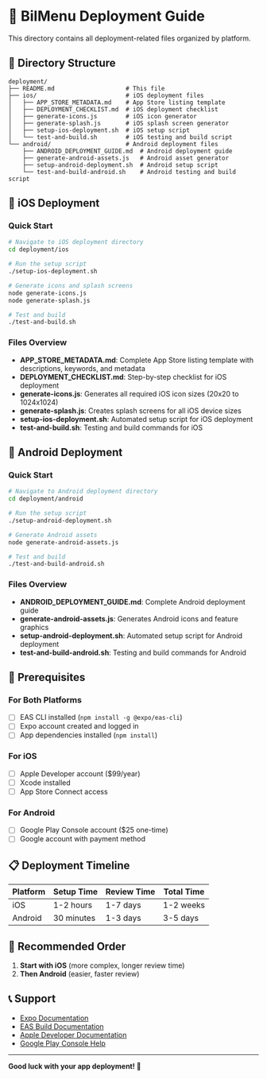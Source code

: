 # 🚀 BilMenu Deployment Guide

This directory contains all deployment-related files organized by platform.

## 📁 Directory Structure

```
deployment/
├── README.md                    # This file
├── ios/                         # iOS deployment files
│   ├── APP_STORE_METADATA.md    # App Store listing template
│   ├── DEPLOYMENT_CHECKLIST.md  # iOS deployment checklist
│   ├── generate-icons.js        # iOS icon generator
│   ├── generate-splash.js       # iOS splash screen generator
│   ├── setup-ios-deployment.sh  # iOS setup script
│   └── test-and-build.sh        # iOS testing and build script
└── android/                     # Android deployment files
    ├── ANDROID_DEPLOYMENT_GUIDE.md  # Android deployment guide
    ├── generate-android-assets.js   # Android asset generator
    ├── setup-android-deployment.sh  # Android setup script
    └── test-and-build-android.sh    # Android testing and build script
```

## 🍎 iOS Deployment

### Quick Start

```bash
# Navigate to iOS deployment directory
cd deployment/ios

# Run the setup script
./setup-ios-deployment.sh

# Generate icons and splash screens
node generate-icons.js
node generate-splash.js

# Test and build
./test-and-build.sh
```

### Files Overview

- **APP_STORE_METADATA.md**: Complete App Store listing template with descriptions, keywords, and metadata
- **DEPLOYMENT_CHECKLIST.md**: Step-by-step checklist for iOS deployment
- **generate-icons.js**: Generates all required iOS icon sizes (20x20 to 1024x1024)
- **generate-splash.js**: Creates splash screens for all iOS device sizes
- **setup-ios-deployment.sh**: Automated setup script for iOS deployment
- **test-and-build.sh**: Testing and build commands for iOS

## 🤖 Android Deployment

### Quick Start

```bash
# Navigate to Android deployment directory
cd deployment/android

# Run the setup script
./setup-android-deployment.sh

# Generate Android assets
node generate-android-assets.js

# Test and build
./test-and-build-android.sh
```

### Files Overview

- **ANDROID_DEPLOYMENT_GUIDE.md**: Complete Android deployment guide
- **generate-android-assets.js**: Generates Android icons and feature graphics
- **setup-android-deployment.sh**: Automated setup script for Android deployment
- **test-and-build-android.sh**: Testing and build commands for Android

## 🔧 Prerequisites

### For Both Platforms

- [ ] EAS CLI installed (`npm install -g @expo/eas-cli`)
- [ ] Expo account created and logged in
- [ ] App dependencies installed (`npm install`)

### For iOS

- [ ] Apple Developer account ($99/year)
- [ ] Xcode installed
- [ ] App Store Connect access

### For Android

- [ ] Google Play Console account ($25 one-time)
- [ ] Google account with payment method

## 📋 Deployment Timeline

| Platform | Setup Time | Review Time | Total Time |
| -------- | ---------- | ----------- | ---------- |
| iOS      | 1-2 hours  | 1-7 days    | 1-2 weeks  |
| Android  | 30 minutes | 1-3 days    | 3-5 days   |

## 🎯 Recommended Order

1. **Start with iOS** (more complex, longer review time)
2. **Then Android** (easier, faster review)

## 📞 Support

- [Expo Documentation](https://docs.expo.dev/)
- [EAS Build Documentation](https://docs.expo.dev/build/introduction/)
- [Apple Developer Documentation](https://developer.apple.com/documentation/)
- [Google Play Console Help](https://support.google.com/googleplay/android-developer/)

---

**Good luck with your app deployment! 🎉**

